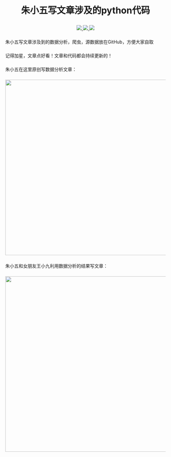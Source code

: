 # <p align="center">朱小五写文章涉及的python代码</p>


<p align="center">
    <a href="">
        <img src="https://img.shields.io/badge/状态-持续更新中-brightgreen.svg">
        </a>
    <a href="https://github.com/python/cpython">
        <img src="https://img.shields.io/badge/Python-3.6-blue.svg">
        </a>
    <a href="https://wx2.sinaimg.cn/mw690/006udgLmly1g8ailhbj4nj30p00anmy8.jpg">
        <img src="https://img.shields.io/static/v1.svg?label=%E5%BE%AE%E4%BF%A1%E5%85%AC%E4%BC%97%E5%8F%B7&message=%E5%87%B9%E5%87%B8%E7%8E%A9%E6%95%B0%E6%8D%AE&color=ff69b4">
        </a>
</p>

### 
朱小五写文章涉及到的数据分析，爬虫，源数据放在GitHub，方便大家自取
</br>

### 
记得加星，文章点好看！文章和代码都会持续更新的！

### 
朱小五在这里原创写数据分析文章：
### 
<img src="https://github.com/zpw1995/aotodata/blob/master/picture/wanshuju2.jpg" width="550" />

### 
朱小五和女朋友王小九利用数据分析的结果写文章：
### 
<img src="https://github.com/zpw1995/aotodata/blob/master/picture/aotudata.png" width="550" />





